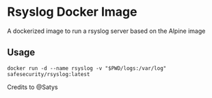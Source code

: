 # Rsyslog Docker Image

A dockerized image to run a rsyslog server based on the Alpine image

## Usage

`docker run -d --name rsyslog -v "$PWD/logs:/var/log" safesecurity/rsyslog:latest`


Credits to @Satys